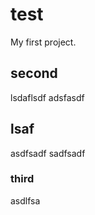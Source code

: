 # test
My first project.

## second
lsdaflsdf
adsfasdf

## lsaf
asdfsadf
sadfsadf

### third
asdlfsa
